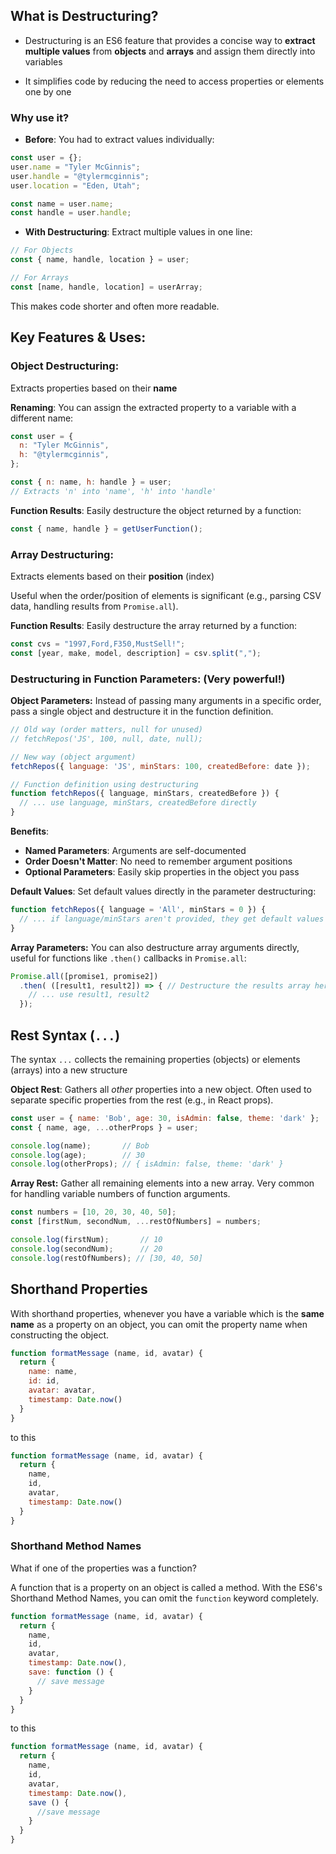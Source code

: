 ## What is Destructuring?
- Destructuring is an ES6 feature that provides a concise way to **extract multiple values** from **objects** and **arrays** and assign them directly into variables

- It simplifies code by reducing the need to access properties or elements one by one

### Why use it?
- **Before**: You had to extract values individually:

```js
const user = {};
user.name = "Tyler McGinnis";
user.handle = "@tylermcginnis";
user.location = "Eden, Utah";

const name = user.name;
const handle = user.handle;
```

- **With Destructuring**: Extract multiple values in one line:

```js
// For Objects
const { name, handle, location } = user;

// For Arrays
const [name, handle, location] = userArray;
```

This makes code shorter and often more readable.

## Key Features & Uses:

### **Object Destructuring**:
Extracts properties based on their **name**

**Renaming**: You can assign the extracted property to a variable with a different name:

```js
const user = {
  n: "Tyler McGinnis",
  h: "@tylermcginnis",
};

const { n: name, h: handle } = user; 
// Extracts 'n' into 'name', 'h' into 'handle'
```

**Function Results**: Easily destructure the object returned by a function:

```js
const { name, handle } = getUserFunction();
```

### **Array Destructuring:**

Extracts elements based on their **position** (index)

Useful when the order/position of elements is significant (e.g., parsing CSV data, handling results from `Promise.all`).

**Function Results**: Easily destructure the array returned by a function:

```js
const cvs = "1997,Ford,F350,MustSell!";
const [year, make, model, description] = csv.split(",");
```

### **Destructuring in Function Parameters:** (Very powerful!)

**Object Parameters:** Instead of passing many arguments in a specific order, pass a single object and destructure it in the function definition.

```js
// Old way (order matters, null for unused)
// fetchRepos('JS', 100, null, date, null);

// New way (object argument)
fetchRepos({ language: 'JS', minStars: 100, createdBefore: date });

// Function definition using destructuring
function fetchRepos({ language, minStars, createdBefore }) {
  // ... use language, minStars, createdBefore directly
}
```

**Benefits**:
- **Named Parameters**: Arguments are self-documented
- **Order Doesn't Matter**: No need to remember argument positions
- **Optional Parameters**: Easily skip properties in the object you pass

**Default Values**: Set default values directly in the parameter destructuring:

```js
function fetchRepos({ language = 'All', minStars = 0 }) {
  // ... if language/minStars aren't provided, they get default values
}
```

**Array Parameters:** You can also destructure array arguments directly, useful for functions like `.then()` callbacks in `Promise.all`:

```js
Promise.all([promise1, promise2])
  .then( ([result1, result2]) => { // Destructure the results array here
    // ... use result1, result2
  });
```

## Rest Syntax (`...`)
The syntax `...` collects the remaining properties (objects) or elements (arrays) into a new structure

**Object Rest**: Gathers all *other* properties into a new object. Often used to separate specific properties from the rest (e.g., in React props).

```js
const user = { name: 'Bob', age: 30, isAdmin: false, theme: 'dark' };
const { name, age, ...otherProps } = user;

console.log(name);       // Bob
console.log(age);        // 30
console.log(otherProps); // { isAdmin: false, theme: 'dark' }
```

**Array Rest:** Gather all remaining elements into a new array. Very common for handling variable numbers of function arguments. 

```js
const numbers = [10, 20, 30, 40, 50];
const [firstNum, secondNum, ...restOfNumbers] = numbers;

console.log(firstNum);       // 10
console.log(secondNum);      // 20
console.log(restOfNumbers); // [30, 40, 50]
```

## Shorthand Properties
With shorthand properties, whenever you have a variable which is the **same name** as a property on an object, you can omit the property name when constructing the object.

```js
function formatMessage (name, id, avatar) {
  return {
    name: name,
    id: id,
    avatar: avatar,
    timestamp: Date.now()
  }
}
```

to this

```js
function formatMessage (name, id, avatar) {
  return {
    name,
    id,
    avatar,
    timestamp: Date.now()
  }
}
```

### Shorthand Method Names
What if one of the properties was a function?

A function that is a property on an object is called a method. With the ES6's Shorthand Method Names, you can omit the `function` keyword completely.

```js
function formatMessage (name, id, avatar) {
  return {
    name,
    id,
    avatar,
    timestamp: Date.now(),
    save: function () {
      // save message
    }
  }
}
```

to this

```js
function formatMessage (name, id, avatar) {
  return {
    name,
    id,
    avatar,
    timestamp: Date.now(),
    save () {
      //save message
    }
  }
}
```